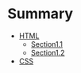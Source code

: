 # Summary

* [HTML](chapter1/README.md)
  * [Section1.1](chapter1/section1.1.md)
  * [Section1.2](chapter1/section1.2.md)
* [CSS](chapter2/README.md)